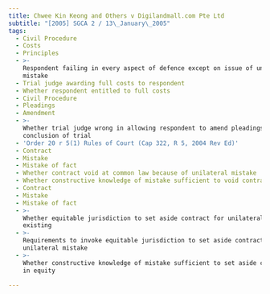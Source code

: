 ```yaml
---
title: Chwee Kin Keong and Others v Digilandmall.com Pte Ltd
subtitle: "[2005] SGCA 2 / 13\_January\_2005"
tags:
  - Civil Procedure
  - Costs
  - Principles
  - >-
    Respondent failing in every aspect of defence except on issue of unilateral
    mistake
  - Trial judge awarding full costs to respondent
  - Whether respondent entitled to full costs
  - Civil Procedure
  - Pleadings
  - Amendment
  - >-
    Whether trial judge wrong in allowing respondent to amend pleadings at
    conclusion of trial
  - 'Order 20 r 5(1) Rules of Court (Cap 322, R 5, 2004 Rev Ed)'
  - Contract
  - Mistake
  - Mistake of fact
  - Whether contract void at common law because of unilateral mistake
  - Whether constructive knowledge of mistake sufficient to void contract at law
  - Contract
  - Mistake
  - Mistake of fact
  - >-
    Whether equitable jurisdiction to set aside contract for unilateral mistake
    existing
  - >-
    Requirements to invoke equitable jurisdiction to set aside contract for
    unilateral mistake
  - >-
    Whether constructive knowledge of mistake sufficient to set aside contract
    in equity

---
```


